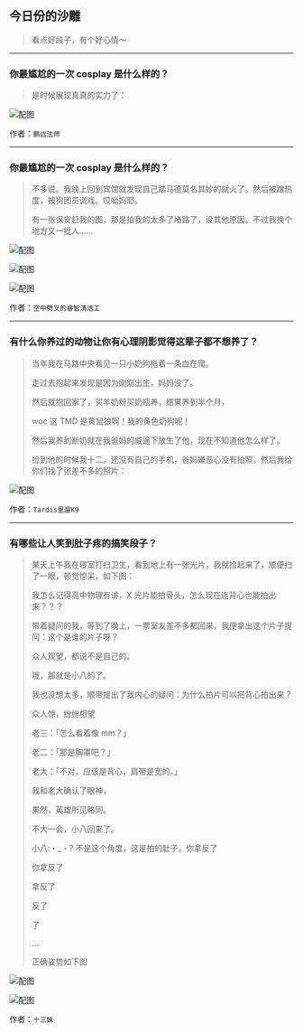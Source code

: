 ## 今日份的沙雕

> 看点好段子，有个好心情～


 
---

### 你最尴尬的一次 cosplay 是什么样的？

> 是时候展现真真的实力了：



![配图](http://pic4.zhimg.com/70/v2-7fa1d626ebe66470d738e2b953b8cc2f_b.jpg)


作者：`鹏远法师`

---

### 你最尴尬的一次 cosplay 是什么样的？

> 不多说。我晚上回到宾馆就发现自己踏马德莫名其妙的就火了。然后被蹭热度，被狗团员调戏。哎呦妈耶。
> 
> 有一张保安赶我的图，那是拍我的太多了堵路了，没其他原因。不过我换个地方又一批人……



![配图](http://pic2.zhimg.com/70/v2-f586406a3ffa40843ef74c9b36ca9f45_b.jpg)



![配图](http://pic1.zhimg.com/70/v2-33768ebbcd2d5cef5e480a86dbb68a24_b.jpg)



![配图](http://pic4.zhimg.com/70/v2-a38597b8ac225994684dcef3b753dab3_b.jpg)


作者：`空中劈叉的睿智清洁工`

---

### 有什么你养过的动物让你有心理阴影觉得这辈子都不想养了？

> 当年我在马路中央看见一只小奶狗拖着一条血在爬。
> 
> 走过去抱起来发现是因为刚刚出生，妈妈没了。
> 
> 然后就抱回家了，买羊奶粉买奶瓶养，结果养到半个月，
> 
> woc 这 TMD 是黄鼠狼啊！我的黄色奶狗呢！
> 
> 然后我养到断奶就在我爸妈的威逼下放生了他，现在不知道他怎么样了。
> 
> 捡到他的时候我十二，还没有自己的手机，爸妈嫌恶心没有拍照，然后我给你们找了张差不多的照片：



![配图](http://pic2.zhimg.com/70/v2-dc8cf7fa44a51fa73297b348830ed71d_b.jpg)


作者：`Tardis里遛K9`

---

### 有哪些让人笑到肚子疼的搞笑段子？

> 某天上午我在寝室打扫卫生，看到地上有一张光片，我就捡起来了，顺便扫了一眼，顿觉惊呆，如下图：
> 
> 我怎么记得高中物理有讲，X 光片能拍骨头，怎么现在连背心也能拍出来？？？
> 
> 带着疑问的我，等到了晚上，一票室友差不多都回来，我便拿出这个片子提问：这个是谁的片子呀？
> 
> 众人观望，都说不是自己的。
> 
> 哦，那就是小八的了。
> 
> 我也没想太多，顺带提出了我内心的疑问：为什么拍片可以把背心拍出来？
> 
> 众人惊，纷纷相望
> 
> 老三：「怎么看着像 mm？」
> 
> 老二：「那是胸罩吧？」
> 
> 老大：「不对，应该是背心，肩带是宽的。」
> 
> 我和老大确认了眼神，
> 
> 果然，英雄所见略同。
> 
> 不大一会，小八回来了。
> 
> 小八:・_・? 不是这个角度，这是拍的肚子，你拿反了
> 
> 你拿反了
> 
> 拿反了
> 
> 反了
> 
> 了
> 
> ...
> 
> 正确姿势如下图



![配图](http://pic3.zhimg.com/70/v2-18d89fc6bf7eac9f0fcafb3fbc99bcce_b.jpg)



![配图](http://pic4.zhimg.com/70/v2-32b5495449f4c1532cf46a9d9cab6367_b.jpg)


作者：`十三妹`